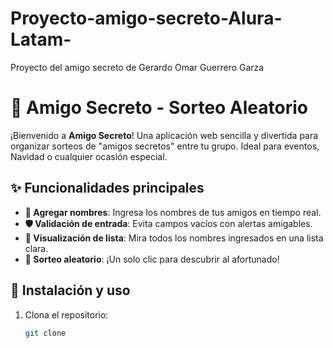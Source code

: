 # Proyecto-amigo-secreto-Alura-Latam-
Proyecto del amigo secreto de Gerardo Omar Guerrero Garza

# 🎄 Amigo Secreto - Sorteo Aleatorio

¡Bienvenido a **Amigo Secreto**! Una aplicación web sencilla y divertida para organizar sorteos de "amigos secretos" entre tu grupo. Ideal para eventos, Navidad o cualquier ocasión especial.

## ✨ Funcionalidades principales

- **📝 Agregar nombres**: Ingresa los nombres de tus amigos en tiempo real.
- **🛡️ Validación de entrada**: Evita campos vacíos con alertas amigables.
- **👀 Visualización de lista**: Mira todos los nombres ingresados en una lista clara.
- **🎲 Sorteo aleatorio**: ¡Un solo clic para descubrir al afortunado!

## 🚀 Instalación y uso
1. Clona el repositorio:
   ```bash
   git clone 
